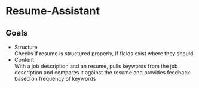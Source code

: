 # Resume-Assistant

## Goals
- Structure  
  Checks if resume is structured properly, if fields exist where they should
- Content  
    With a job description and an resume, pulls keywords from the job description and compares it against the resume and provides feedback based on frequency of keywords
